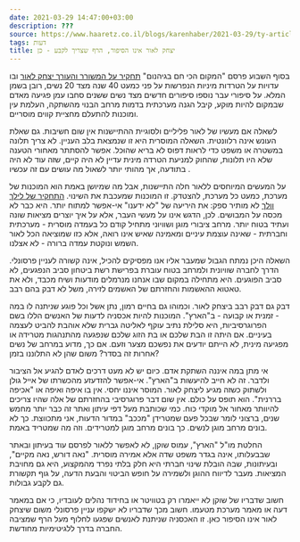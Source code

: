 ```yaml
---
date: 2021-03-29 14:47:00+03:00
description: ???
source: https://www.haaretz.co.il/blogs/karenhaber/2021-03-29/ty-article/0000017f-f8cb-d47e-a37f-f9ff53e40000
tags: דעות
title: יצחק לאור אינו הסיפור, הרף שצריך לקבע - כן
---
```


בסוף השבוע פרסם "המקום הכי חם בגיהנום" [תחקיר על המשורר והעורך יצחק לאור](https://www.ha-makom.co.il/post-lilach-new-laor/) ובו עדויות על הטרדות מיניות הנפרשות על פני כמעט 40 שנה מצד 20 נשים, רובן בשמן המלא. על סיפורי עבר נוספו סיפורים חדשים מצד נשים ששנים סחבו עמן פגיעה מאדם שבמקום להיות מוּקע, קיבל הגנה מערכתית בדמות מרחב הבנוי מהשתקה, העלמת עין ומוכנות להתעלם מחציית קווים מוסריים. 

לשאלה אם מעשיו של לאור פליליים ולסוגיית ההתיישנות אין שום חשיבות. גם שאלת העונש אינה רלוונטית. השאלה המוסרית היא זו שנמצאת בלב העניין. לא צריך תלונה במשטרה או משפט כדי לראות דפוס לא בריא שהוּכל. אפשר להסתתר מאחורי הטענה שלא היו תלונות, שהחוק למניעת הטרדה מינית עדיין לא היה קיים, שזה עוד לא היה בתודעה, אך מהותי יותר לשאול מה עושים עם זה עכשיו . 

על המעשים המיוחסים ללאור חלה התיישנות, אבל מה שמיושן באמת הוא המוכנות של מערכת, כמעט כל מערכת, להצטדק. זו המוכנות שמעכבת את השינוי. [התחקיר של לילך וולך](/gallery/literature/2021-03-26/ty-article/.premium/0000017f-dbc5-db22-a17f-fff5a91f0000) לא מותיר ספק: את היריעה של "לא ידענו" אי-אפשר למתוח יותר. היא כבר לא מכסה על המבושים. לכן, הדגש אינו על מעשי העבר, אלא על איך יוצרים מציאות שונה ועתיד בטוח יותר. מרחב ציבורי מוגן ושוויוני מתחיל קודם כל בעמדה מוסרית - מערכתית וחברתית - שאינה עוצמת עיניים ומאמינה שאיש אינו רואה, אלא כזו שמוציאה הכל לאור השמש ונוקטת עמדה ברורה - לא אצלנו. 

השאלה היכן נמתח הגבול שמעבר אליו אנו מפסיקים להכיל, אינה קשורה לעניין פרסונלי. הדרך לחברה שוויונית ולמרחב בטוח עוברת בפרישת רשת ביטחון סביב הנפגעים, לא סביב הפוגעים. היא מתחילה במקום שבו אנחנו מנרמלים מודעות ושיח מכבד, ולא את טאטוא ההאשמות והחזרתם של האשמים לזירה, משל לא דבק בהם רבב. 

דבק גם דבק רבב ביצחק לאור. וכמוהו גם בחיים רמון, נתן אשל וכל פוגע שניתנה לו במה - זמנית או קבועה - ב"הארץ". המוכנות להיות אכסניה לדעות של האנשים הללו בשם הפרוגרסיביות, היא סלילת נתיב עוקף לאליטה גברית שלא אוהבת להביט לעצמה בעיניים. אם היתה זו הבת שלכם או בת הזוג שלכם שנפגעה מהתנהגות מטרידה או מפגיעה מינית, לא הייתם יודעים את נפשכם מצער וזעם. אם כך, מדוע במרחב של נשים אחרות זה בסדר? משום שהן לא התלוננו בזמן? 

אי מתן במה איננה השתקת אדם. כיום יש לא מעט דרכים לאדם להגיע אל הציבור ולדבר. זה לא חייב להיעשות ב"הארץ". אי-אפשר להזדעזע מהכשרתו של אייל גולן ולשתוק כשזה מגיע ליצחק לאור. המוסר איננו יחסי. אין בו איפה ואיפה או "אכיפה בררנית". הוא תופס על כולם. אין שום דבר פרוגרסיבי בהחזרתם של אלה שהיו צריכים להיוותר מאחור אל מוקדי כוח. כמי שכותבת מעל דפי עיתון ואתר זה כבר יותר מחמש שנים, ברצוני לומר שבכל פעם שמטרידן "מככב" במדור הדעות, אני מתכווצת. כך לא בונים מרחב מוגן לנשים. כך בונים מרחב מוגן למטרידים. וזה מה שמטריד באמת. 

החלטת מו"ל "הארץ", עמוס שוקן, לא לאפשר ללאור לפרסם עוד בעיתון ובאתר שבבעלותו, אינה בגדר משפט שדה אלא אמירה מוסרית. "נאה דורש, נאה מקיים", ובעיתונות, שבה הובלת שינוי חברתי היא חלק בלתי נפרד מהמקצוע, היא גם מחויבת המציאות. מעבר לדיווח ההוגן ולשמירה על חופש הביטוי והבעת הדעה, על גוף תקשורת גם לקבע גבולות. 

חשוב שדבריו של שוקן לא ייאמרו רק בטוויטר או בחידוד נהלים לעובדיו, כי אם במאמר דעה או מאמר מערכת מטעמו. חשוב מכך שדבריו לא ישקפו עניין פרסונלי משום שיצחק לאור אינו הסיפור כאן. זו האכסניה שניתנת לאנשים שפגעו לחלוף מעל הרף שמציבה החברה בדרך ללגיטימיות מחודשת.